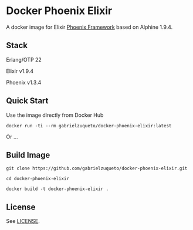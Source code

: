 Docker Phoenix Elixir
=====================

A docker image for Elixir [Phoenix Framework](https://www.phoenixframework.org/) based on Alphine 1.9.4.

## Stack ##

Erlang/OTP 22

Elixir v1.9.4

Phoenix v1.3.4

## Quick Start ##

Use the image directly from Docker Hub

```
docker run -ti --rm gabrielzuqueto/docker-phoenix-elixir:latest
```

Or ...

## Build Image ##

```
git clone https://github.com/gabrielzuqueto/docker-phoenix-elixir.git

cd docker-phoenix-elixir

docker build -t docker-phoenix-elixir .
```

## License ##

See [LICENSE](LICENSE).
